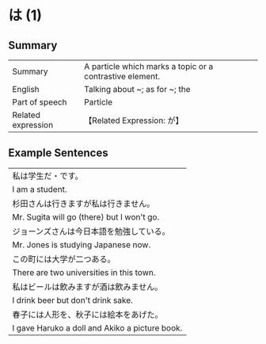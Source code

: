 # は (1)

## Summary

<table><tr>   <td>Summary</td>   <td>A particle which marks a topic or a contrastive element.</td></tr><tr>   <td>English</td>   <td>Talking about ~; as for ~; the</td></tr><tr>   <td>Part of speech</td>   <td>Particle</td></tr><tr>   <td>Related expression</td>   <td>【Related Expression: が】</td></tr></table>

## Example Sentences

<table><tr><td>私は学生だ・です。</td></tr><tr><td>I am a student.</td></tr><tr><td>杉田さんは行きますが私は行きません。</td></tr><tr><td>Mr. Sugita will go (there) but I won't go.</td></tr><tr><td>ジョーンズさんは今日本語を勉強している。</td></tr><tr><td>Mr. Jones is studying Japanese now.</td></tr><tr><td>この町には大学が二つある。</td></tr><tr><td>There are two universities in this town.</td></tr><tr><td>私はビールは飲みますが酒は飲みません。</td></tr><tr><td>I drink beer but don't drink sake.</td></tr><tr><td>春子には人形を、秋子には絵本をあげた。</td></tr><tr><td>I gave Haruko a doll and Akiko a picture book.</td></tr></table>

